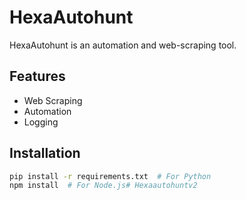 # HexaAutohunt

HexaAutohunt is an automation and web-scraping tool.

## Features
- Web Scraping
- Automation
- Logging

## Installation
```sh
pip install -r requirements.txt  # For Python
npm install  # For Node.js# Hexaautohuntv2